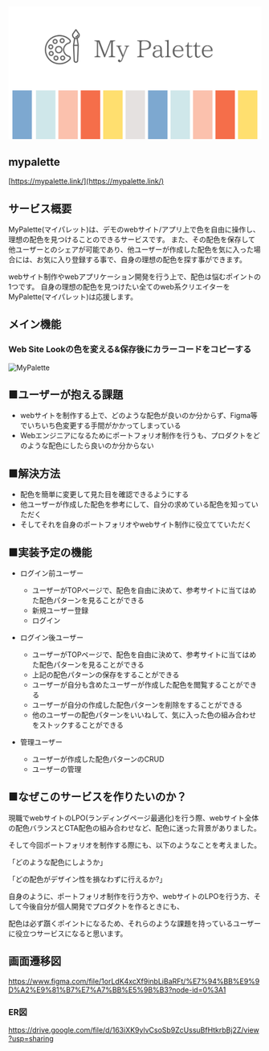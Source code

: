 ![MyPalette](/app/assets/images/ogp.png)

## mypalette
[https://mypalette.link/](https://mypalette.link/)

## サービス概要
MyPalette(マイパレット)は、デモのwebサイト/アプリ上で色を自由に操作し、理想の配色を見つけることのできるサービスです。
また、その配色を保存して他ユーザーとのシェアが可能であり、他ユーザーが作成した配色を気に入った場合には、お気に入り登録する事で、自身の理想の配色を探す事ができます。

webサイト制作やwebアプリケーション開発を行う上で、配色は悩むポイントの1つです。
自身の理想の配色を見つけたい全てのweb系クリエイターをMyPalette(マイパレット)は応援します。

## メイン機能
### Web Site Lookの色を変える&保存後にカラーコードをコピーする
![MyPalette](/app/assets/images/Frame1.png)

## ■ユーザーが抱える課題
- webサイトを制作する上で、どのような配色が良いのか分からず、Figma等でいちいち色変更する手間がかかってしまっている
- Webエンジニアになるためにポートフォリオ制作を行うも、プロダクトをどのような配色にしたら良いのか分からない

## ■解決方法
- 配色を簡単に変更して見た目を確認できるようにする
- 他ユーザーが作成した配色を参考にして、自分の求めている配色を知っていただく
- そしてそれを自身のポートフォリオやwebサイト制作に役立てていただく

## ■実装予定の機能
- ログイン前ユーザー
	- ユーザーがTOPページで、配色を自由に決めて、参考サイトに当てはめた配色パターンを見ることができる
	- 新規ユーザー登録
	- ログイン

- ログイン後ユーザー
	- ユーザーがTOPページで、配色を自由に決めて、参考サイトに当てはめた配色パターンを見ることができる
	- 上記の配色パターンの保存をすることができる
	- ユーザーが自分も含めたユーザーが作成した配色を閲覧することができる
	- ユーザーが自分の作成した配色パターンを削除をすることができる
	- 他のユーザーの配色パターンをいいねして、気に入った色の組み合わせをストックすることができる

- 管理ユーザー
	- ユーザーが作成した配色パターンのCRUD
	- ユーザーの管理

## ■なぜこのサービスを作りたいのか？
現職でwebサイトのLPO(ランディングページ最適化)を行う際、webサイト全体の配色バランスとCTA配色の組み合わせなど、配色に迷った背景がありました。

そして今回ポートフォリオを制作する際にも、以下のようなことを考えました。

「どのような配色にしようか」

「どの配色がデザイン性を損なわずに行えるか?」

自身のように、ポートフォリオ制作を行う方や、webサイトのLPOを行う方、そして今後自分が個人開発でプロダクトを作るときにも、

配色は必ず躓くポイントになるため、それらのような課題を持っているユーザーに役立つサービスになると思います。

## 画面遷移図
https://www.figma.com/file/1orLdK4xcXf9inbLiBaRFt/%E7%94%BB%E9%9D%A2%E9%81%B7%E7%A7%BB%E5%9B%B3?node-id=0%3A1

### ER図
https://drive.google.com/file/d/163iXK9ylvCsoSb9ZcUssuBfHtkrbBj2Z/view?usp=sharing